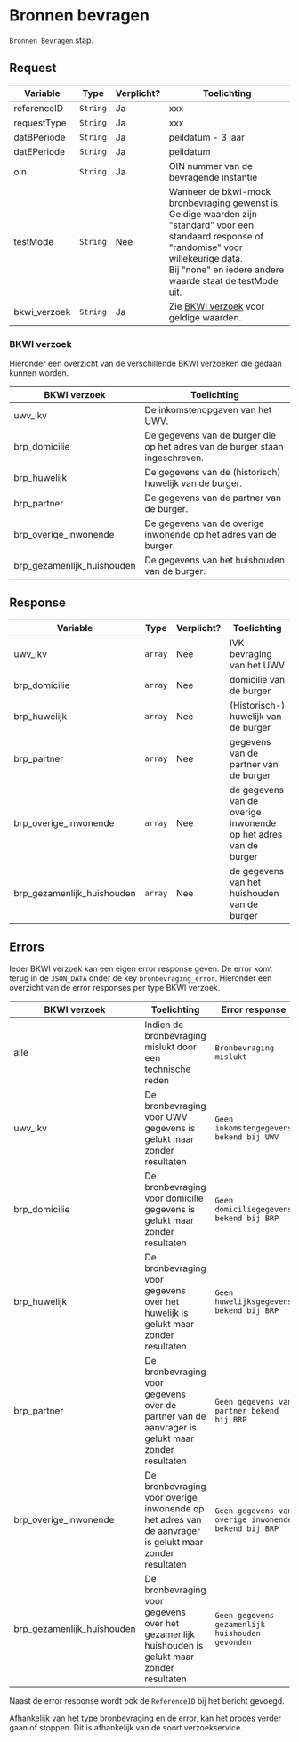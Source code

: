 # Bronnen bevragen

`Bronnen Bevragen` stap.

## Request

| Variable     | Type     | Verplicht? | Toelichting                                                                                                                                                                                                          |
|--------------|----------|------------|----------------------------------------------------------------------------------------------------------------------------------------------------------------------------------------------------------------------|
| referenceID  | `String` | Ja         | xxx                                                                                                                                                                                                                  |
| requestType  | `String` | Ja         | xxx                                                                                                                                                                                                                  |
| datBPeriode  | `String` | Ja         | peildatum - 3 jaar                                                                                                                                                                                                   | 
| datEPeriode  | `String` | Ja         | peildatum                                                                                                                                                                                                            |
| oin          | `String` | Ja         | OIN nummer van de bevragende instantie                                                                                                                                                                               |
| testMode     | `String` | Nee        | Wanneer de bkwi-mock bronbevraging gewenst is. Geldige waarden zijn <br/>"standard" voor een standaard response of "randomise" voor willekeurige data.<br/>Bij "none" en iedere andere waarde staat de testMode uit. |
| bkwi_verzoek | `String` | Ja         | Zie [BKWI verzoek](#bkwi-verzoek) voor geldige waarden.                                                                                                                                                              |                                                                                                                                                                                                              |

### BKWI verzoek

Hieronder een overzicht van de verschillende BKWI verzoeken die gedaan kunnen worden.

| BKWI verzoek               | Toelichting                                                                  |
|----------------------------|------------------------------------------------------------------------------|
| uwv_ikv                    | De inkomstenopgaven van het UWV.                                             |
| brp_domicilie              | De gegevens van de burger die op het adres van de burger staan ingeschreven. |
| brp_huwelijk               | De gegevens van de (historisch) huwelijk van de burger.                      |
| brp_partner                | De gegevens van de partner van de burger.                                    |
| brp_overige_inwonende      | De gegevens van de overige inwonende op het adres van de burger.             |
| brp_gezamenlijk_huishouden | De gegevens van het huishouden van de burger.                                |

## Response

| Variable                   | Type    | Verplicht? | Toelichting                                                     |
|----------------------------|---------|------------|-----------------------------------------------------------------|
| uwv_ikv                    | `array` | Nee        | IVK bevraging van het UWV                                       |
| brp_domicilie              | `array` | Nee        | domicilie van de burger                                         |
| brp_huwelijk               | `array` | Nee        | (Historisch-) huwelijk van de burger                            |
| brp_partner                | `array` | Nee        | gegevens van de partner van de burger                           |
| brp_overige_inwonende      | `array` | Nee        | de gegevens van de overige inwonende op het adres van de burger |
| brp_gezamenlijk_huishouden | `array` | Nee        | de gegevens van het huishouden van de burger                    |

## Errors

Ieder BKWI verzoek kan een eigen error response geven. De error komt terug in de `JSON_DATA` onder de key
`bronbevraging_error`. Hieronder een overzicht van de error responses per type BKWI verzoek.

| BKWI verzoek               | Toelichting                                                                                            | Error response                                       |
|----------------------------|--------------------------------------------------------------------------------------------------------|------------------------------------------------------|
| alle                       | Indien de bronbevraging mislukt door een technische reden                                              | `Bronbevraging mislukt`                              |
| uwv_ikv                    | De bronbevraging voor UWV gegevens is gelukt maar zonder resultaten                                    | `Geen inkomstengegevens bekend bij UWV`              |
| brp_domicilie              | De bronbevraging voor domicilie gegevens is gelukt maar zonder resultaten                              | `Geen domiciliegegevens bekend bij BRP`              |
| brp_huwelijk               | De bronbevraging voor gegevens over het huwelijk is gelukt maar zonder resultaten                      | `Geen huwelijksgegevens bekend bij BRP`              |
| brp_partner                | De bronbevraging voor gegevens over de partner van de aanvrager is gelukt maar zonder resultaten       | `Geen gegevens van partner bekend bij BRP`           |
| brp_overige_inwonende      | De bronbevraging voor overige inwonende op het adres van de aanvrager is gelukt maar zonder resultaten | `Geen gegevens van overige inwonende bekend bij BRP` |
| brp_gezamenlijk_huishouden | De bronbevraging voor gegevens over het gezamenlijk huishouden is gelukt maar zonder resultaten        | `Geen gegevens gezamenlijk huishouden gevonden`      |

Naast de error response wordt ook de `ReferenceID` bij het bericht gevoegd.

Afhankelijk van het type bronbevraging en de error, kan het proces verder gaan of stoppen. Dit is afhankelijk van
de soort verzoekservice.
